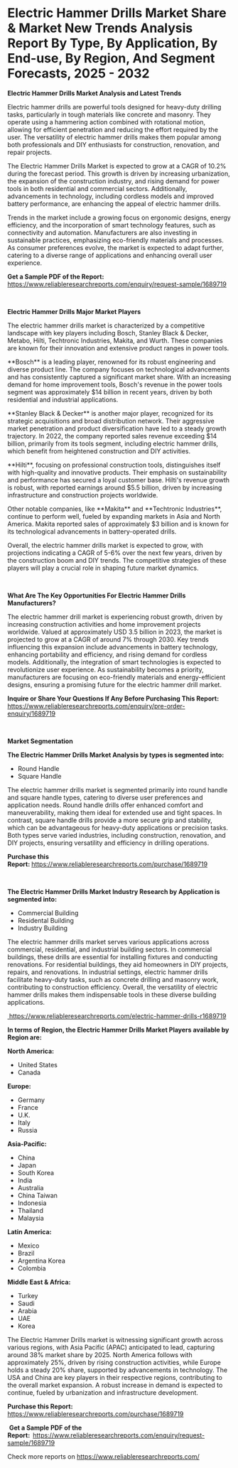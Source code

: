 <p><h1>Electric Hammer Drills Market Share & Market New Trends Analysis Report By Type, By Application, By End-use, By Region, And Segment Forecasts, 2025 - 2032</h1></p><p><strong>Electric Hammer Drills Market Analysis and Latest Trends</strong></p>
<p><p>Electric hammer drills are powerful tools designed for heavy-duty drilling tasks, particularly in tough materials like concrete and masonry. They operate using a hammering action combined with rotational motion, allowing for efficient penetration and reducing the effort required by the user. The versatility of electric hammer drills makes them popular among both professionals and DIY enthusiasts for construction, renovation, and repair projects.</p><p>The Electric Hammer Drills Market is expected to grow at a CAGR of 10.2% during the forecast period. This growth is driven by increasing urbanization, the expansion of the construction industry, and rising demand for power tools in both residential and commercial sectors. Additionally, advancements in technology, including cordless models and improved battery performance, are enhancing the appeal of electric hammer drills. </p><p>Trends in the market include a growing focus on ergonomic designs, energy efficiency, and the incorporation of smart technology features, such as connectivity and automation. Manufacturers are also investing in sustainable practices, emphasizing eco-friendly materials and processes. As consumer preferences evolve, the market is expected to adapt further, catering to a diverse range of applications and enhancing overall user experience.</p></p>
<p><strong>Get a Sample PDF of the Report:&nbsp;</strong> <a href="https://www.reliableresearchreports.com/enquiry/request-sample/1689719?utm_campaign=3030&utm_medium=2&utm_source=Github&utm_content=ia&utm_term=10042025&utm_id=electric-hammer-drills">https://www.reliableresearchreports.com/enquiry/request-sample/1689719</a></p>
<p>&nbsp;</p>
<p><strong>Electric Hammer Drills Major Market Players</strong></p>
<p><p>The electric hammer drills market is characterized by a competitive landscape with key players including Bosch, Stanley Black & Decker, Metabo, Hilti, Techtronic Industries, Makita, and Wurth. These companies are known for their innovation and extensive product ranges in power tools.</p><p>**Bosch** is a leading player, renowned for its robust engineering and diverse product line. The company focuses on technological advancements and has consistently captured a significant market share. With an increasing demand for home improvement tools, Bosch's revenue in the power tools segment was approximately $14 billion in recent years, driven by both residential and industrial applications.</p><p>**Stanley Black & Decker** is another major player, recognized for its strategic acquisitions and broad distribution network. Their aggressive market penetration and product diversification have led to a steady growth trajectory. In 2022, the company reported sales revenue exceeding $14 billion, primarily from its tools segment, including electric hammer drills, which benefit from heightened construction and DIY activities.</p><p>**Hilti**, focusing on professional construction tools, distinguishes itself with high-quality and innovative products. Their emphasis on sustainability and performance has secured a loyal customer base. Hilti's revenue growth is robust, with reported earnings around $5.5 billion, driven by increasing infrastructure and construction projects worldwide.</p><p>Other notable companies, like **Makita** and **Techtronic Industries**, continue to perform well, fueled by expanding markets in Asia and North America. Makita reported sales of approximately $3 billion and is known for its technological advancements in battery-operated drills. </p><p>Overall, the electric hammer drills market is expected to grow, with projections indicating a CAGR of 5-6% over the next few years, driven by the construction boom and DIY trends. The competitive strategies of these players will play a crucial role in shaping future market dynamics.</p></p>
<p>&nbsp;</p>
<p><strong>What Are The Key Opportunities For Electric Hammer Drills Manufacturers?</strong></p>
<p><p>The electric hammer drill market is experiencing robust growth, driven by increasing construction activities and home improvement projects worldwide. Valued at approximately USD 3.5 billion in 2023, the market is projected to grow at a CAGR of around 7% through 2030. Key trends influencing this expansion include advancements in battery technology, enhancing portability and efficiency, and rising demand for cordless models. Additionally, the integration of smart technologies is expected to revolutionize user experience. As sustainability becomes a priority, manufacturers are focusing on eco-friendly materials and energy-efficient designs, ensuring a promising future for the electric hammer drill market.</p></p>
<p><strong>Inquire or Share Your Questions If Any Before Purchasing This Report:</strong> <a href="https://www.reliableresearchreports.com/enquiry/pre-order-enquiry/1689719?utm_campaign=3030&utm_medium=2&utm_source=Github&utm_content=ia&utm_term=10042025&utm_id=electric-hammer-drills">https://www.reliableresearchreports.com/enquiry/pre-order-enquiry/1689719</a></p>
<p>&nbsp;</p>
<p><strong>Market Segmentation</strong></p>
<p><strong>The Electric Hammer Drills Market Analysis by types is segmented into:</strong></p>
<p><ul><li>Round Handle</li><li>Square Handle</li></ul></p>
<p><p>The electric hammer drills market is segmented primarily into round handle and square handle types, catering to diverse user preferences and application needs. Round handle drills offer enhanced comfort and maneuverability, making them ideal for extended use and tight spaces. In contrast, square handle drills provide a more secure grip and stability, which can be advantageous for heavy-duty applications or precision tasks. Both types serve varied industries, including construction, renovation, and DIY projects, ensuring versatility and efficiency in drilling operations.</p></p>
<p><strong>Purchase this Report:&nbsp;</strong><a href="https://www.reliableresearchreports.com/purchase/1689719?utm_campaign=3030&utm_medium=2&utm_source=Github&utm_content=ia&utm_term=10042025&utm_id=electric-hammer-drills">https://www.reliableresearchreports.com/purchase/1689719</a></p>
<p>&nbsp;</p>
<p><strong>The Electric Hammer Drills Market Industry Research by Application is segmented into:</strong></p>
<p><ul><li>Commercial Building</li><li>Residental Building</li><li>Industry Building</li></ul></p>
<p><p>The electric hammer drills market serves various applications across commercial, residential, and industrial building sectors. In commercial buildings, these drills are essential for installing fixtures and conducting renovations. For residential buildings, they aid homeowners in DIY projects, repairs, and renovations. In industrial settings, electric hammer drills facilitate heavy-duty tasks, such as concrete drilling and masonry work, contributing to construction efficiency. Overall, the versatility of electric hammer drills makes them indispensable tools in these diverse building applications.</p></p>
<p><a href="https://www.reliableresearchreports.com/electric-hammer-drills-r1689719?utm_campaign=3030&utm_medium=2&utm_source=Github&utm_content=ia&utm_term=10042025&utm_id=electric-hammer-drills">&nbsp;https://www.reliableresearchreports.com/electric-hammer-drills-r1689719</a></p>
<p><strong>In terms of Region, the Electric Hammer Drills Market Players available by Region are:</strong></p>
<p>
    <p> <strong> North America: </strong>
        <ul>
            <li>United States</li>
            <li>Canada</li>
        </ul>
        </p> 
    <p> <strong> Europe: </strong>
        <ul>
            <li>Germany</li>
            <li>France</li>
            <li>U.K.</li>
            <li>Italy</li>
            <li>Russia</li>
        </ul>
        </p> 
    <p> <strong> Asia-Pacific: </strong>
        <ul>
            <li>China</li>
            <li>Japan</li>
            <li>South Korea</li>
            <li>India</li>
            <li>Australia</li>
            <li>China Taiwan</li>
            <li>Indonesia</li>
            <li>Thailand</li>
            <li>Malaysia</li>
        </ul>
        </p> 
    <p> <strong> Latin America: </strong>
        <ul>
            <li>Mexico</li>
            <li>Brazil</li>
            <li>Argentina Korea</li>
            <li>Colombia</li>
        </ul>
        </p> 
    <p> <strong> Middle East & Africa: </strong>
        <ul>
            <li>Turkey</li>
            <li>Saudi</li>
            <li>Arabia</li>
            <li>UAE</li>
            <li>Korea</li>
        </ul>
    </p>
    </p>
<p><p>The Electric Hammer Drills market is witnessing significant growth across various regions, with Asia Pacific (APAC) anticipated to lead, capturing around 38% market share by 2025. North America follows with approximately 25%, driven by rising construction activities, while Europe holds a steady 20% share, supported by advancements in technology. The USA and China are key players in their respective regions, contributing to the overall market expansion. A robust increase in demand is expected to continue, fueled by urbanization and infrastructure development.</p></p>
<p><strong>Purchase this Report: </strong><a href="https://www.reliableresearchreports.com/purchase/1689719?utm_campaign=3030&utm_medium=2&utm_source=Github&utm_content=ia&utm_term=10042025&utm_id=electric-hammer-drills">https://www.reliableresearchreports.com/purchase/1689719</a></p>
<p>&nbsp;<strong>Get a Sample PDF of the Report:&nbsp;&nbsp;</strong><a href="https://www.reliableresearchreports.com/enquiry/request-sample/1689719?utm_campaign=3030&utm_medium=2&utm_source=Github&utm_content=ia&utm_term=10042025&utm_id=electric-hammer-drills">https://www.reliableresearchreports.com/enquiry/request-sample/1689719</a></p>
<p><strong></strong></p>
<p>Check more reports on <a href="https://www.reliableresearchreports.com/?utm_campaign=3030&utm_medium=2&utm_source=Github&utm_content=ia&utm_term=10042025&utm_id=electric-hammer-drills">https://www.reliableresearchreports.com/</a></p>